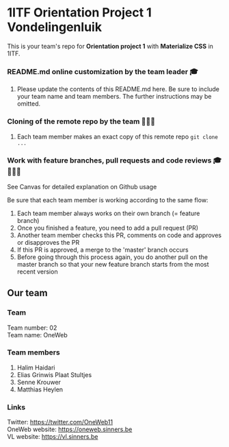 # 1ITF Orientation Project 1 Vondelingenluik

This is your team's repo for **Orientation project 1** with **Materialize CSS** in 1ITF.

### README.md online customization by the team leader 🎓

1. Please update the contents of this README.md here. Be sure to include your team name and team members. The further instructions may be omitted.

### Cloning of the remote repo by the team 👤👤👤

1. Each team member makes an exact copy of this remote repo `git clone ...`

### Work with feature branches, pull requests and code reviews 🎓👤👤👤

See Canvas for detailed explanation on Github usage

Be sure that each team member is working according to the same flow:

1. Each team member always works on their own branch (= feature branch)
2. Once you finished a feature, you need to add a pull request (PR)
3. Another team member checks this PR, comments on code and approves or disapproves the PR
4. If this PR is approved, a merge to the 'master' branch occurs
5. Before going through this process again, you do another pull on the master branch so that your new feature branch starts from the most recent version

## Our team

### Team
Team number: 02  
Team name: OneWeb

### Team members
1. Halim Haidari
2. Elias Grinwis Plaat Stultjes
3. Senne Krouwer
4. Matthias Heylen

### Links
Twitter: https://twitter.com/OneWeb11  
OneWeb website: https://oneweb.sinners.be  
VL website: https://vl.sinners.be
